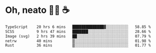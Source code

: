 # Oh, neato 🧑‍💻 ☕

<!--START_SECTION:waka-->

```txt
TypeScript    20 hrs 6 mins   ██████████████▓░░░░░░░░░░   58.85 %
SCSS          9 hrs 47 mins   ███████░░░░░░░░░░░░░░░░░░   28.66 %
Image (svg)   2 hrs 39 mins   ██░░░░░░░░░░░░░░░░░░░░░░░   07.79 %
netrw         40 mins         ▒░░░░░░░░░░░░░░░░░░░░░░░░   01.98 %
Rust          36 mins         ▒░░░░░░░░░░░░░░░░░░░░░░░░   01.77 %
```

<!--END_SECTION:waka-->
